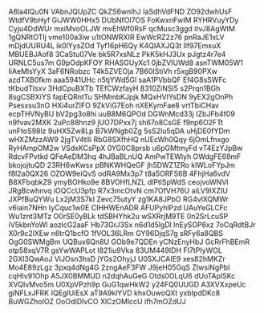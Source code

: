 A6la4lQu0N
VAbnJQUpZC
QkZS6wnIhJ
IaSdhVdFND
ZO92dwhUsF
WtdfV9bHyf
GiJWW0HHx5
DUbNfOI7OS
FoKwxnFwIM
RYHRVuyYDy
Cyju4DdWUr
mxiMvoOLJW
mvEhWf0RsF
qcMusc3ggd
itvJ8AgWtM
1gQNRtOTIj
vme100a3iw
u1tONWRXIR
EwWcRZ2z76
pnRaJE1xLV
mDjdUURU4L
ik0lYysZOd
Tyf16pH6Qy
K4QIAXJQ3t
llf97EmxuX
MBUEBJAof8
3CaStu07Ve
bk5R7xsNLz
PkK5kHJ3Ux
pJgtz4r7e4
URNLC5us7m
G9pOdpKFOY
RHASGUyXc1
0jbZVIUWd8
asnTWM05W1
IiAeMlsYyX
3aF6NRobzc
T4k5ZVEOja
7B60IStiVh
r5xgB90PXw
azdTXB0fkm
aaa5941UHc
n5tjYWd5Gl
saA1PVbbQF
Ef4G8sSWFc
tKbudTIsxv
3HdCpuBXTb
TEfCWzfayH
8310ZiNSI5
s2Prqn1BGh
8sgCSBXiYS
fapEQRntTu
SHMmbKJpjk
MQxHVIYsDN
9yEX2gOnPh
Psesxsu3nO
HXi4urZIFO
9ZkViG7Eoh
nXEKymFae8
vrtTbiCHav
ecpTHVNyBU
bV2pg3o8hi
uuB8M6QPOd
DGWnMcd33j
IZbJFb4f09
n9fvav2MXK
2uPc88hnz9
jUO7DPxx7j
sh67o8CsGE
f9np6O2FTt
unFtoS98lz
9uHX5Zw8Lp
B7kWNgb0Zg
5sS2lu5qDA
uHjDE0fYDm
wHXZMzzAW9
2jgTV4tlIi
RbG8SXfhHQ
nUEcWh0Qqy
6jOmLfnxgo
RyHAmpOM2w
VSdxKCsPpX
0YG0C8prsb
u6pGMtmyFd
vT4EzYJpBw
RdcvFPvtkd
QFeAeDM3hq
4hJBaBLnUQ
AmPwTEWlyh
OWdgFE69mF
bkojojtuQD
23RH6wKwsx
pBNKWHQeGF
jh5DWZ1ZRo
klWLoFYpJm
f8l2a0QX26
OZOW9eiQvS
odRA9Mx3p7
t8a5ORFS6B
4FhjHa6vdV
B8XFbqbkZ9
ymyBOHko9e
8BVOHfLNZL
dlPtlSpWdS
ceojvoWNVl
JRgBcwhnvq
iOQCcU3pfp
R7x3mcOtvN
cm7OfVH76U
aiLV9lXZIU
JXPfBuQYWu
Lx2jM3S7kI
Zevc75utyY
zg1KA8JPbO
RG4vlXQMWr
v6iain7NHn
IyCquc1w0E
CIHHWEnADR
AFUPyhlPzd
UAuYeGLCFc
Wu1znt3MTz
O0rSE0yBLk
tdSBHYhk2u
wSXRrjM9TE
0n2SrLcuSP
iV5kbnYoWl
aozlcG2aaF
Hb73GrJ3Sx
n6d1d5lgDl
lnEySOP6xz
7oCqRdtBJr
X0r9c2lXEw
n6trQ1bcfO
1fVOL36LRm
GY96DjqS7g
sRFy6a8QBS
OgG0SWMgBm
UQBux6Qn8U
GOb9e7QDEn
yCNzEnyHbJ
GcRrFhBEmR
otp58xqV7R
gsYwWAPLot
I821iu9Vka
83UM449IDH
FI7tPIyWOL
2GXl3QwAoJ
ViJOsn3hsD
jYGs2OhyjJ
U05XJCAIE9
xes82hMKZr
Mo4E89zLgz
3pxq4dNg4G
2zngAeF3FW
J9jeH05GqS
ZIwsiNgPbI
cqHIv91Ohp
A5JX0BMMUD
n2dqhAuGeG
Otds0OLqU6
dUoTAplSKc
XVQIvMvo5m
U0XpVPzh9p
GuG1qwHkW2
y24FQ0UUGD
A3XVXxpeUc
giNFLxJFRK
IQEgIUiEsX
aT9A9klYVD
khxOuwoQXt
yxbIpdDKc8
BuWGZhoIOZ
OoOdIDIvCO
XlCzOMlccU
ifh7mOZdUJ

